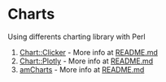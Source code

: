 # Charts
Using differents charting library with Perl

1. [Chart::Clicker](https://metacpan.org/pod/Chart::Clicker) - More info at [README.md](ChartClicker/README.md)
2. [Chart::Plotly](https://metacpan.org/pod/Chart::Plotly) - More info at [README.md](ChartPlotly/README.md)
3. [amCharts](https://www.amcharts.com/) - More info at [README.md](amCharts/README.md)
